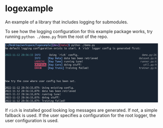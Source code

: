# logexample

An example of a library that includes logging for submodules.

To see how the logging configuration for this example package works, try running
`python ./demo.py` from the root of the repo.

![demo.png](demo.png)

If `rich` is installed good looking log messages are generated. If not, a simple
fallback is used. If the user specifies a configuration for the root logger, the
user configuration is used.
